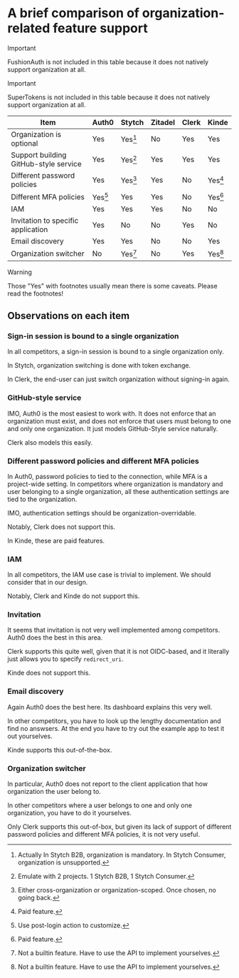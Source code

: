 # A brief comparison of organization-related feature support

> [!IMPORTANT]
> FushionAuth is not included in this table because it does not natively support organization at all.

> [!IMPORTANT]
> SuperTokens is not included in this table because it does not natively support organization at all.

| Item                                  | Auth0   | Stytch  | Zitadel | Clerk | Kinde   |
| ---                                   | ---     | ---     | ---     | ---   | ---     |
| Organization is optional              | Yes     | Yes[^3] | No      | Yes   | Yes     |
| Support building GitHub-style service | Yes     | Yes[^2] | Yes     | Yes   | Yes     |
| Different password policies           | Yes     | Yes[^4] | Yes     | No    | Yes[^1] |
| Different MFA policies                | Yes[^5] | Yes     | Yes     | No    | Yes[^1] |
| IAM                                   | Yes     | Yes     | Yes     | No    | No      |
| Invitation to specific application    | Yes     | No      | No      | Yes   | No      |
| Email discovery                       | Yes     | Yes     | No      | No    | Yes     |
| Organization switcher                 | No      | Yes[^6] | No      | Yes   | Yes[^6] |

> [!WARNING]
> Those "Yes" with footnotes usually mean there is some caveats. Please read the footnotes!

## Observations on each item

### Sign-in session is bound to a single organization

In all competitors, a sign-in session is bound to a single organization only.

In Stytch, organization switching is done with token exchange.

In Clerk, the end-user can just switch organization without signing-in again.

### GitHub-style service

IMO, Auth0 is the most easiest to work with.
It does not enforce that an organization must exist, and does not enforce that users must belong to one and only one organization.
It just models GitHub-Style service naturally.

Clerk also models this easily.

### Different password policies and different MFA policies

In Auth0, password policies to tied to the connection, while MFA is a project-wide setting.
In competitors where organization is mandatory and user belonging to a single organization, all these authentication settings are tied to the organization.

IMO, authentication settings should be organization-overridable.

Notably, Clerk does not support this.

In Kinde, these are paid features.

### IAM

In all competitors, the IAM use case is trivial to implement.
We should consider that in our design.

Notably, Clerk and Kinde do not support this.

### Invitation

It seems that invitation is not very well implemented among competitors.
Auth0 does the best in this area.

Clerk supports this quite well, given that it is not OIDC-based, and it literally just allows you to specify `redirect_uri`.

Kinde does not support this.

### Email discovery

Again Auth0 does the best here.
Its dashboard explains this very well.

In other competitors, you have to look up the lengthy documentation and find no answsers.
At the end you have to try out the example app to test it out yourselves.

Kinde supports this out-of-the-box.

### Organization switcher

In particular, Auth0 does not report to the client application that how organization the user belong to.

In other competitors where a user belongs to one and only one organization, you have to do it yourselves.

Only Clerk supports this out-of-box, but given its lack of support of different password policies and different MFA policies,
it is not very useful.


[^1]: Paid feature.
[^2]: Emulate with 2 projects. 1 Stytch B2B, 1 Stytch Consumer.
[^3]: Actually In Stytch B2B, organization is mandatory. In Stytch Consumer, organization is unsupported.
[^4]: Either cross-organization or organization-scoped. Once chosen, no going back.
[^5]: Use post-login action to customize.
[^6]: Not a builtin feature. Have to use the API to implement yourselves.
